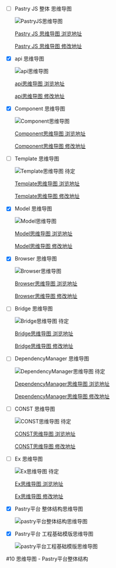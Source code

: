 * [ ] Pastry JS 整体 思维导图

    ![PastryJS思维导图][net_pastry_js]
    
    [Pastry JS 思维导图 浏览地址][net_pastry_js_read]
    
    [Pastry JS 思维导图 修改地址][net_pastry_js_update]
    
* [x] api 思维导图

    ![api思维导图][net_api]
    
    [api思维导图 浏览地址][net_api_read]
    
    [api思维导图 修改地址][net_api_update]
    
* [x] Component 思维导图

    ![Component思维导图][net_component]
    
    [Component思维导图 浏览地址][net_component_read]
    
    [Component思维导图 修改地址][net_component_update]

* [ ] Template 思维导图

    ![Template思维导图 待定][net_template]
    
    [Template思维导图 浏览地址][net_template_read]
    
    [Template思维导图 修改地址][net_template_update]

* [x] Model 思维导图

    ![Model思维导图][net_model]
    
    [Model思维导图 浏览地址][net_model_read]
    
    [Model思维导图 修改地址][net_model_update]

* [x] Browser 思维导图

    ![Browser思维导图][net_browser]
    
    [Browser思维导图 浏览地址][net_browser_read]
    
    [Browser思维导图 修改地址][net_browser_update]

* [ ] Bridge 思维导图

    ![Bridge思维导图 待定][net_bridge]
    
    [Bridge思维导图 浏览地址][net_bridge_read]
    
    [Bridge思维导图 修改地址][net_bridge_update]

* [ ] DependencyManager 思维导图

    ![DependencyManager思维导图 待定][net_dependencyManager]
    
    [DependencyManager思维导图 浏览地址][net_dependencyManager_read]
    
    [DependencyManager思维导图 修改地址][net_dependencyManager_update]

* [ ] CONST 思维导图

    ![CONST思维导图 待定][net_const]
    
    [CONST思维导图 浏览地址][net_const_read]
    
    [CONST思维导图 修改地址][net_const_update]

* [ ] Ex 思维导图

    ![Ex思维导图 待定][net_ex]
    
    [Ex思维导图 浏览地址][net_ex_read]
    
    [Ex思维导图 修改地址][net_ex_update]

- [x] Pastry平台 整体结构思维导图

    ![pastry平台整体结构思维导图](https://pastryteam.github.io/pastry/issues/0-images/10/10-1.png)

- [x] Pastry平台 工程基础模版思维导图

    ![pastry平台工程基础模版思维导图](https://pastryteam.github.io/pastry/issues/0-images/10/10-2.png)

#10 思维导图 - Pastry平台整体结构

[net_pastry_js]: https://www.processon.com/chart_image/57fca2c7e4b0ace1816fd104.png
[net_pastry_js_read]: http://www.processon.com/view/link/57fca2ede4b08d4fe9aabfff
[net_pastry_js_update]: https://www.processon.com/mindmap/57fca2e3e4b0275a9a0eed40

[net_api]: https://www.processon.com/chart_image/57f86305e4b0300f4ff421a7.png
[net_api_read]: http://www.processon.com/view/link/57f39b9de4b009c4af304d79
[net_api_update]: https://www.processon.com/mindmap/57ec8ca8e4b0300f4fb9a8d2

[net_component]: https://www.processon.com/chart_image/57f21186e4b0300f4fd97ac3.png
[net_component_read]: http://www.processon.com/view/link/57f39bb3e4b009c4af304de8
[net_component_update]: https://www.processon.com/mindmap/57f2364ee4b0300f4fda2104

[net_template]: #
[net_template_read]: #
[net_template_update]: #

[net_model]: https://www.processon.com/chart_image/57ecc887e4b0300f4fbf578c.png
[net_model_read]: http://www.processon.com/view/link/57f39bbce4b0300f4fde39f6
[net_model_update]: https://www.processon.com/mindmap/57ece55ce4b009c4af1516c1

[net_browser]: https://www.processon.com/chart_image/57f73817e4b0300f4fec2c16.png
[net_browser_read]: http://www.processon.com/view/link/57f36656e4b0300f4fdd4c58
[net_browser_update]: https://www.processon.com/mindmap/57de2139e4b0a16a66d10e34

[net_bridge]: #
[net_bridge_read]: #
[net_bridge_update]: #

[net_dependencyManager]: #
[net_dependencyManager_read]: #
[net_dependencyManager_update]: #

[net_const]: #
[net_const_read]: #
[net_const_update]: #
    
[net_ex]: #
[net_ex_read]: #
[net_ex_update]: #

